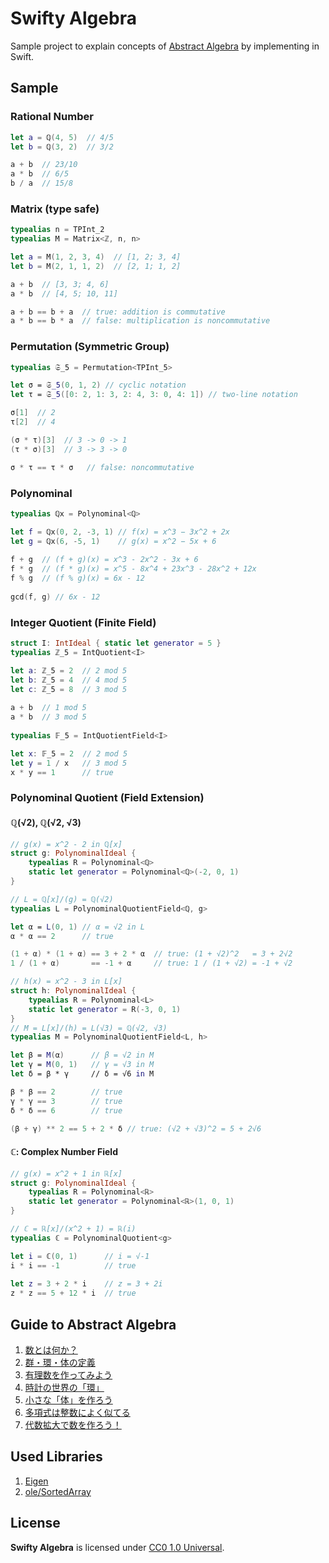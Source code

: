 # Swifty Algebra

Sample project to explain concepts of [Abstract Algebra](https://en.wikipedia.org/wiki/Abstract_algebra) by implementing in Swift.

## Sample

### Rational Number

```swift
let a = ℚ(4, 5)  // 4/5
let b = ℚ(3, 2)  // 3/2

a + b  // 23/10
a * b  // 6/5
b / a  // 15/8
```

### Matrix (type safe)

```swift
typealias n = TPInt_2
typealias M = Matrix<ℤ, n, n>

let a = M(1, 2, 3, 4)  // [1, 2; 3, 4]
let b = M(2, 1, 1, 2)  // [2, 1; 1, 2]

a + b  // [3, 3; 4, 6]
a * b  // [4, 5; 10, 11]

a + b == b + a  // true: addition is commutative
a * b == b * a  // false: multiplication is noncommutative
```

### Permutation (Symmetric Group)

```swift
typealias 𝔖_5 = Permutation<TPInt_5>

let σ = 𝔖_5(0, 1, 2) // cyclic notation
let τ = 𝔖_5([0: 2, 1: 3, 2: 4, 3: 0, 4: 1]) // two-line notation

σ[1]  // 2
τ[2]  // 4

(σ * τ)[3]  // 3 -> 0 -> 1 
(τ * σ)[3]  // 3 -> 3 -> 0

σ * τ == τ * σ   // false: noncommutative
```

### Polynominal

```swift
typealias ℚx = Polynominal<ℚ>

let f = ℚx(0, 2, -3, 1) // f(x) = x^3 − 3x^2 + 2x
let g = ℚx(6, -5, 1)    // g(x) = x^2 − 5x + 6
    
f + g  // (f + g)(x) = x^3 - 2x^2 - 3x + 6
f * g  // (f * g)(x) = x^5 - 8x^4 + 23x^3 - 28x^2 + 12x
f % g  // (f % g)(x) = 6x - 12
    
gcd(f, g) // 6x - 12
```

### Integer Quotient (Finite Field)

```swift
struct I: IntIdeal { static let generator = 5 }
typealias ℤ_5 = IntQuotient<I>

let a: ℤ_5 = 2  // 2 mod 5
let b: ℤ_5 = 4  // 4 mod 5
let c: ℤ_5 = 8  // 3 mod 5
    
a + b  // 1 mod 5
a * b  // 3 mod 5
    
typealias 𝔽_5 = IntQuotientField<I>

let x: 𝔽_5 = 2  // 2 mod 5
let y = 1 / x   // 3 mod 5
x * y == 1      // true
```

### Polynominal Quotient (Field Extension)

#### ℚ(√2),  ℚ(√2, √3)

```swift
// g(x) = x^2 - 2 in ℚ[x]
struct g: PolynominalIdeal {
    typealias R = Polynominal<ℚ>
    static let generator = Polynominal<ℚ>(-2, 0, 1)
}

// L = ℚ[x]/(g) = ℚ(√2)
typealias L = PolynominalQuotientField<ℚ, g>  

let α = L(0, 1) // α = √2 in L
α * α == 2      // true

(1 + α) * (1 + α) == 3 + 2 * α  // true: (1 + √2)^2   = 3 + 2√2
1 / (1 + α)       == -1 + α     // true: 1 / (1 + √2) = -1 + √2

// h(x) = x^2 - 3 in L[x]
struct h: PolynominalIdeal {
    typealias R = Polynominal<L>
    static let generator = R(-3, 0, 1)
}
// M = L[x]/(h) = L(√3) = ℚ(√2, √3)
typealias M = PolynominalQuotientField<L, h>  

let β = M(α)      // β = √2 in M
let γ = M(0, 1)   // γ = √3 in M
let δ = β * γ     // δ = √6 in M

β * β == 2        // true
γ * γ == 3        // true
δ * δ == 6        // true

(β + γ) ** 2 == 5 + 2 * δ // true: (√2 + √3)^2 = 5 + 2√6
```

#### ℂ: Complex Number Field

```swift
// g(x) = x^2 + 1 in ℝ[x]
struct g: PolynominalIdeal {
    typealias R = Polynominal<ℝ>
    static let generator = Polynominal<ℝ>(1, 0, 1)
}

// ℂ = ℝ[x]/(x^2 + 1) = ℝ(i)
typealias ℂ = PolynominalQuotient<g>  

let i = ℂ(0, 1)      // i = √-1
i * i == -1          // true
 
let z = 3 + 2 * i    // z = 3 + 2i
z * z == 5 + 12 * i  // true
```

## Guide to Abstract Algebra

1. [数とは何か？](http://qiita.com/taketo1024/items/bd356c59dc0559ee9a0b) 
2. [群・環・体の定義](http://qiita.com/taketo1024/items/733e0ecf12da359db729)
3. [有理数を作ってみよう](http://qiita.com/taketo1024/items/222a6a418fb29a0684f8)
4. [時計の世界の「環」](http://qiita.com/taketo1024/items/91fbc70136b0e5706c09)
5. [小さな「体」を作ろう](http://qiita.com/taketo1024/items/f5cd40bf669fa8511f9b)
6. [多項式は整数によく似てる](http://qiita.com/taketo1024/items/83be0ad7d2f2e4f3f44d)
7. [代数拡大で数を作ろう！](http://qiita.com/taketo1024/items/ccf7ece3dfeb98b38946)

## Used Libraries

1. [Eigen](http://eigen.tuxfamily.org/) 
2. [ole/SortedArray](https://github.com/ole/SortedArray)

## License
**Swifty Algebra** is licensed under [CC0 1.0 Universal](LICENSE).
